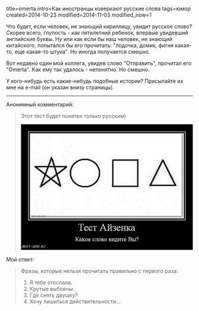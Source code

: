 title=omerta
intro=Как иностранцы коверкают русские слова
tags=юмор
created=2014-10-23
modified=2014-11-03
modified_now=1


Что будет, если человек, не знающий кириллицу, увидит русское слово?
Скорее всего, глупость - как пятилетний ребенок, впервые увидевший английские буквы.
Ну или как если бы наш человек, не знающий китайского, попытался бы его прочитать: "лодочка, домик, фигня какая-то, еще какая-то штука".
Но иногда получается смешно.

Вот недавно один мой коллега, увидев слово "Отправить", прочитал его "Omerta".
Как ему так удалось - непонятно.
Но смешно.

У кого-нибудь есть какие-нибудь подобные истории?
Присылайте их мне на e-mail (он указан внизу страницы).


* * *

Анонимный комментарий:
> Этот тест будет понятен только русским)
> 
> <div>
> 	<a href="http://best-dem.ru/test-ajzenka-kakoe-slovo-vidite-vy.html">
> 		<img src="omerta-Тест-Айзенка-Какое-слово-видите-Вы.jpg" alt="☆○□△">
> 	</a>
> </div>

Мой ответ:

> Фразы, которые нельзя прочитать правильно с первого раза:  
> 1. Я тебе отослала.  
> 2. Крутые выбоены.  
> 3. Где снять двушку?  
> 4. Хочу лишиться действительности...
